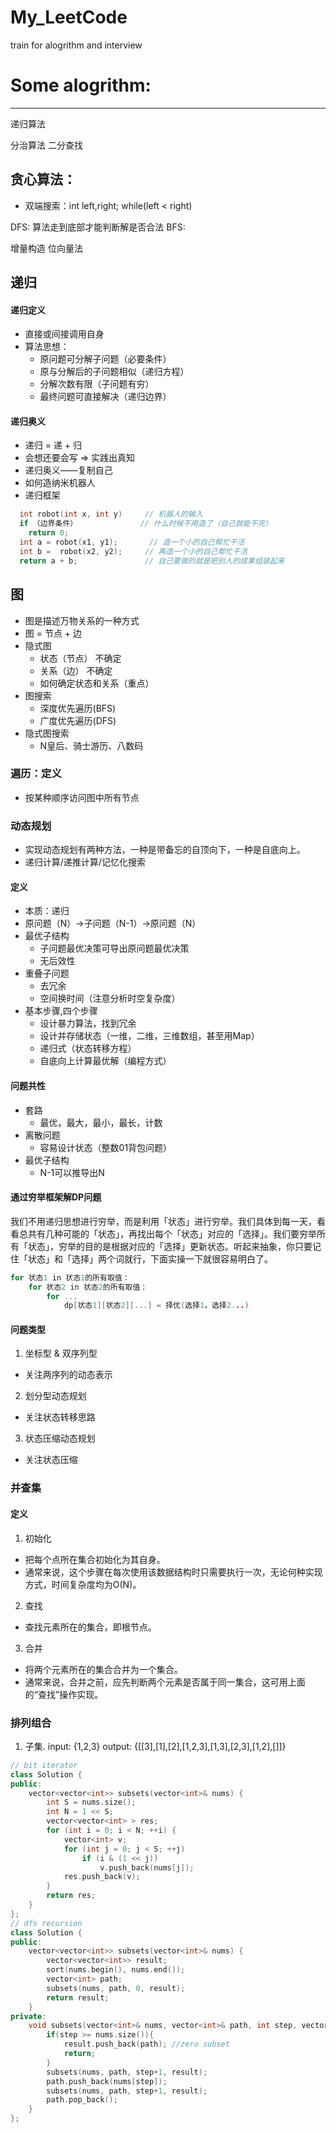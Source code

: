 # My_LeetCode
train for alogrithm and interview
# Some alogrithm:
---------------
递归算法

分治算法
二分查找

## 贪心算法：
- 双端搜索：int left,right; while(left < right)

DFS: 算法走到底部才能判断解是否合法
BFS:

增量构造
位向量法

## 递归
#### 递归定义
- 直接或间接调用自身 
- 算法思想： 
  + 原问题可分解子问题（必要条件） 
  + 原与分解后的子问题相似（递归方程） 
  + 分解次数有限（子问题有穷） 
  + 最终问题可直接解决（递归边界）
#### 递归奥义
- 递归 = 递 + 归 
- 会想还要会写 => 实践出真知 
- 递归奥义——复制自己 
- 如何造纳米机器人
- 递归框架 
```C++
  int robot(int x, int y)     // 机器人的输入 
  if （边界条件）              // 什么时候不用造了（自己就能干完） 
    return 0; 
  int a = robot(x1, y1);       // 造一个小的自己帮忙干活 
  int b =  robot(x2, y2);     // 再造一个小的自己帮忙干活 
  return a + b;               // 自己要做的就是把别人的成果组装起来
```

## 图
- 图是描述万物关系的一种方式
- 图 = 节点 + 边
- 隐式图
  + 状态（节点） 不确定 
  + 关系（边） 不确定
  + 如何确定状态和关系（重点）
- 图搜索
  + 深度优先遍历(BFS)
  + 广度优先遍历(DFS)
- 隐式图搜索
  + N皇后、骑士游历、八数码
### 遍历：定义
- 按某种顺序访问图中所有节点

### 动态规划
- 实现动态规划有两种方法，一种是带备忘的自顶向下，一种是自底向上。
- 递归计算/递推计算/记忆化搜索
#### 定义
- 本质：递归 
- 原问题（N）->子问题（N-1）->原问题（N）
- 最优子结构 
  + 子问题最优决策可导出原问题最优决策  
  + 无后效性 
- 重叠子问题 
  + 去冗余 
  + 空间换时间（注意分析时空复杂度）
- 基本步骤,四个步骤 
  + 设计暴力算法，找到冗余 
  + 设计并存储状态（一维，二维，三维数组，甚至用Map） 
  + 递归式（状态转移方程） 
  + 自底向上计算最优解（编程方式）
#### 问题共性
- 套路 
  + 最优，最大，最小，最长，计数 
- 离散问题 
  + 容易设计状态（整数01背包问题） 
- 最优子结构 
  + N-1可以推导出N
#### 通过穷举框架解DP问题
我们不用递归思想进行穷举，而是利用「状态」进行穷举。我们具体到每一天，看看总共有几种可能的「状态」，再找出每个「状态」对应的「选择」。我们要穷举所有「状态」，穷举的目的是根据对应的「选择」更新状态。听起来抽象，你只要记住「状态」和「选择」两个词就行，下面实操一下就很容易明白了。
```C++
for 状态1 in 状态1的所有取值：
    for 状态2 in 状态2的所有取值：
        for ...
            dp[状态1][状态2][...] = 择优(选择1，选择2...)
```

#### 问题类型
1. 坐标型 & 双序列型
  - 关注两序列的动态表示
2. 划分型动态规划
  - 关注状态转移思路
3. 状态压缩动态规划
  - 关注状态压缩

### 并查集
#### 定义
1. 初始化
  + 把每个点所在集合初始化为其自身。
  + 通常来说，这个步骤在每次使用该数据结构时只需要执行一次，无论何种实现方式，时间复杂度均为O(N)。
2. 查找
  + 查找元素所在的集合，即根节点。
3. 合并
  + 将两个元素所在的集合合并为一个集合。
  + 通常来说，合并之前，应先判断两个元素是否属于同一集合，这可用上面的“查找”操作实现。

### 排列组合
1. 子集. input: {1,2,3} output: {[[3],[1],[2],[1,2,3],[1,3],[2,3],[1,2],[]]}
```C++
// bit iterator
class Solution {
public:
    vector<vector<int>> subsets(vector<int>& nums) {
        int S = nums.size();
        int N = 1 << S;
        vector<vector<int> > res;
        for (int i = 0; i < N; ++i) {
            vector<int> v;
            for (int j = 0; j < S; ++j)
                if (i & (1 << j))
                    v.push_back(nums[j]);
            res.push_back(v);
        }
        return res;
    }
};
// dfs recursion
class Solution {
public:
    vector<vector<int>> subsets(vector<int>& nums) {
        vector<vector<int>> result;
        sort(nums.begin(), nums.end());
        vector<int> path;
        subsets(nums, path, 0, result);
        return result;
    }
private:
    void subsets(vector<int>& nums, vector<int>& path, int step, vector<vector<int>>& result){
        if(step >= nums.size()){
            result.push_back(path); //zero subset
            return;
        }
        subsets(nums, path, step+1, result);
        path.push_back(nums[step]);
        subsets(nums, path, step+1, result);
        path.pop_back();
    }
};
```
